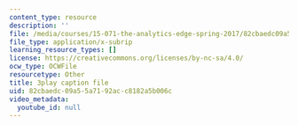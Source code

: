 ```yaml
---
content_type: resource
description: ''
file: /media/courses/15-071-the-analytics-edge-spring-2017/82cbaedc09a55a7192acc8182a5b006c_CaLv-IWX5vo.vtt
file_type: application/x-subrip
learning_resource_types: []
license: https://creativecommons.org/licenses/by-nc-sa/4.0/
ocw_type: OCWFile
resourcetype: Other
title: 3play caption file
uid: 82cbaedc-09a5-5a71-92ac-c8182a5b006c
video_metadata:
  youtube_id: null
---
```

